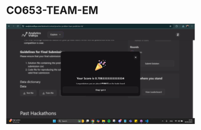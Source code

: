 # CO653-TEAM-EM

![1st Submission](https://github.com/MuneefMumthas/CO653-TEAM-EM/blob/5651fa680e70b031291cfc21385fdcedd407062b/Screenshot%20(186).png)
